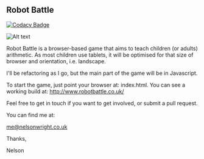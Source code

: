 ## Robot Battle

[![Codacy Badge](https://api.codacy.com/project/badge/Grade/54710dfdecb7410fbdfd07afb48d9bba)](https://www.codacy.com/app/me_116/robotBattle?utm_source=github.com&amp;utm_medium=referral&amp;utm_content=nelsonwright/robotBattle&amp;utm_campaign=Badge_Grade)

![Alt text](http://www.robotbattle.co.uk/images/screenshots/question.png "Robot Battle screenshot")

Robot Battle is a browser-based game that aims to teach children (or adults) arithmetic.  As most children use tablets, it will be optimised for that size of browser and orientation, i.e. landscape.

I'll be refactoring as I go, but the main part of the game will be in Javascript.

To start the game, just point your browser at: index.html.  You can see a working build at: http://www.robotbattle.co.uk/

Feel free to get in touch if you want to get involved, or submit a pull request.

You can find me at:

me@nelsonwright.co.uk

Thanks,

Nelson
